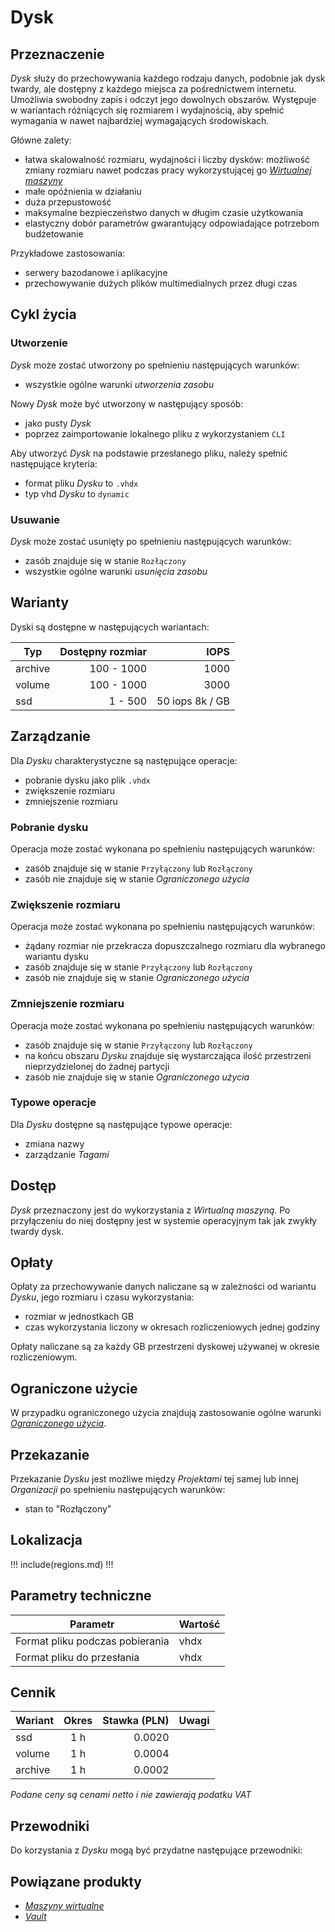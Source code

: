 # Dysk

## Przeznaczenie

*Dysk* służy do przechowywania każdego rodzaju danych, podobnie jak dysk twardy, ale dostępny z każdego miejsca za pośrednictwem internetu. Umożliwia swobodny zapis i odczyt jego dowolnych obszarów. Występuje w wariantach różniących się rozmiarem i wydajnością, aby spełnić wymagania w nawet najbardziej wymagających środowiskach. 

Główne zalety:

* łatwa skalowalność rozmiaru, wydajności i liczby dysków: możliwość zmiany rozmiaru nawet podczas pracy wykorzystującej go *[Wirtualnej maszyny](/resource/compute/virtual-machine.md)*
* małe opóźnienia w działaniu
* duża przepustowość 
* maksymalne bezpieczeństwo danych w długim czasie użytkowania
* elastyczny dobór parametrów gwarantujący odpowiadające potrzebom budżetowanie

Przykładowe zastosowania:

* serwery bazodanowe i aplikacyjne
* przechowywanie dużych plików multimedialnych przez długi czas

## Cykl życia

### Utworzenie

*Dysk* może zostać utworzony po spełnieniu następujących warunków: 

 * wszystkie ogólne warunki *utworzenia zasobu*

Nowy *Dysk* może być utworzony w następujący sposób:

* jako pusty *Dysk*
* poprzez zaimportowanie lokalnego pliku z wykorzystaniem `CLI`

Aby utworzyć *Dysk* na podstawie przesłanego pliku, należy spełnić następujące kryteria:

* format pliku *Dysku* to `.vhdx`
* typ vhd *Dysku* to `dynamic`

### Usuwanie

*Dysk* może zostać usunięty po spełnieniu następujących warunków: 

* zasób znajduje się w stanie ```Rozłączony```
* wszystkie ogólne warunki *usunięcia zasobu*

## Warianty

Dyski są dostępne w następujących wariantach:

Typ     | Dostępny rozmiar | IOPS
------- | ---------------: | ----:
archive |       100 - 1000 | 1000
volume  |       100 - 1000 | 3000
ssd     |          1 - 500 | 50 iops 8k / GB

## Zarządzanie

Dla *Dysku* charakterystyczne są następujące operacje:

* pobranie dysku jako plik `.vhdx`
* zwiększenie rozmiaru
* zmniejszenie rozmiaru

### Pobranie dysku

Operacja może zostać wykonana po spełnieniu następujących warunków: 

* zasób znajduje się w stanie ```Przyłączony``` lub ```Rozłączony```
* zasób nie znajduje się w stanie *Ograniczonego użycia*

### Zwiększenie rozmiaru

Operacja może zostać wykonana po spełnieniu następujących warunków: 

* żądany rozmiar nie przekracza dopuszczalnego rozmiaru dla wybranego wariantu dysku
* zasób znajduje się w stanie ```Przyłączony``` lub ```Rozłączony```
* zasób nie znajduje się w stanie *Ograniczonego użycia*

### Zmniejszenie rozmiaru

Operacja może zostać wykonana po spełnieniu następujących warunków: 

* zasób znajduje się w stanie ```Przyłączony``` lub ```Rozłączony```
* na końcu obszaru *Dysku* znajduje się wystarczająca ilość przestrzeni nieprzydzielonej do żadnej partycji
* zasób nie znajduje się w stanie *Ograniczonego użycia*

### Typowe operacje

Dla *Dysku* dostępne są następujące typowe operacje:

* zmiana nazwy
* zarządzanie *Tagami*

## Dostęp

*Dysk* przeznaczony jest do wykorzystania z *Wirtualną maszyną*. Po przyłączeniu do niej dostępny jest w systemie operacyjnym tak jak zwykły twardy dysk.

## Opłaty

Opłaty za przechowywanie danych naliczane są w zależności od wariantu *Dysku*, jego rozmiaru i czasu wykorzystania:

   * rozmiar w jednostkach GB
   * czas wykorzystania liczony w okresach rozliczeniowych jednej godziny

Opłaty naliczane są za każdy GB przestrzeni dyskowej używanej w okresie rozliczeniowym.

## Ograniczone użycie

W przypadku ograniczonego użycia znajdują zastosowanie ogólne warunki *[Ograniczonego użycia](/platform/resource.md#ograniczone-uzycie)*.

## Przekazanie

Przekazanie *Dysku* jest możliwe między *Projektami* tej samej lub innej *Organizacji* po spełnieniu następujących warunków:

* stan to "Rozłączony"

## Lokalizacja

!!! include(regions.md) !!!

## Parametry techniczne

Parametr                        | Wartość
------------------------------- | -------
Format pliku podczas pobierania | vhdx
Format pliku do przesłania      | vhdx

## Cennik

Wariant   | Okres   | Stawka (PLN) | Uwagi
--------- | :----:  | -----------: | :----:
ssd       |   1 h   |       0.0020 | 
volume    |   1 h   |       0.0004 | 
archive   |   1 h   |       0.0002 | 

*Podane ceny są cenami netto i nie zawierają podatku VAT*

## Przewodniki

Do korzystania z *Dysku* mogą być przydatne następujące przewodniki:

<PageList path_re="guide/storage/disk/"/>
 
## Powiązane produkty

* *[Maszyny wirtualne](/resource/compute/virtual-machine.md)*
* *[Vault](/resource/storage/vault.md)*
